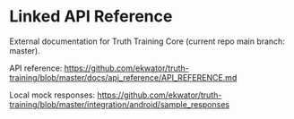 # Linked API Reference

External documentation for Truth Training Core (current repo main branch: master).

API reference:
https://github.com/ekwator/truth-training/blob/master/docs/api_reference/API_REFERENCE.md

Local mock responses:
https://github.com/ekwator/truth-training/blob/master/integration/android/sample_responses
